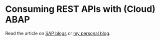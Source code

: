 # Consuming REST APIs with (Cloud) ABAP
Read the article on [SAP blogs](https://blogs.sap.com/2020/10/27/consuming-rest-apis-with-cloud-abap/comment-page-1/#comment-540009) or [my personal blog](https://s7oev.com/blog/2020/10/27/consuming-rest-apis-with-cloud-abap).
